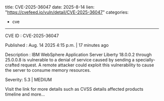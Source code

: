  
title: CVE-2025-36047
date: 2025-8-14
lien: "https://cvefeed.io/vuln/detail/CVE-2025-36047"
categories:
  - cve
---

CVE ID : CVE-2025-36047

Published :  Aug. 14
2025
4:15 p.m. | 17 minutes ago

Description : IBM WebSphere Application Server Liberty 18.0.0.2 through 25.0.0.8 is vulnerable to a denial of service
caused by sending a specially-crafted request. A remote attacker could exploit this vulnerability to cause the server to consume memory resources.

Severity: 5.3 | MEDIUM

Visit the link for more details
such as CVSS details
affected products
timeline
and more...
